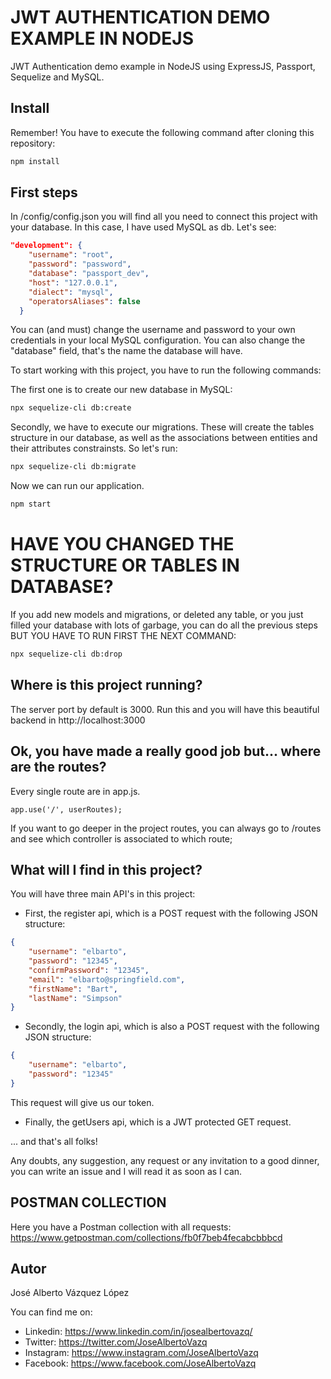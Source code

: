 # JWT AUTHENTICATION DEMO EXAMPLE IN NODEJS

JWT Authentication demo example in NodeJS using ExpressJS, Passport, Sequelize and MySQL.

## Install

Remember! You have to execute the following command after cloning this repository:

```bash
npm install
```

## First steps

In /config/config.json you will find all you need to connect this project with your database. In this
case, I have used MySQL as db. Let's see:

```json
"development": {
    "username": "root",
    "password": "password",
    "database": "passport_dev",
    "host": "127.0.0.1",
    "dialect": "mysql",
    "operatorsAliases": false
  }

```
You can (and must) change the username and password to your own credentials in your local MySQL configuration. You can also change the "database" field, that's the name the database will have.

To start working with this project, you have to run the following commands:

The first one is to create our new database in MySQL:
```bash
npx sequelize-cli db:create
```
Secondly, we have to execute our migrations. These will create the tables structure in our database, as well as the associations between entities and their attributes constrainsts. So let's run:

```bash
npx sequelize-cli db:migrate
```

Now we can run our application. 

```bash
npm start
```
# HAVE YOU CHANGED THE STRUCTURE OR TABLES IN DATABASE?

If you add new models and migrations, or deleted any table, or you just filled your database with lots of garbage, you can do all the previous steps BUT YOU HAVE TO RUN FIRST THE NEXT COMMAND:
```bash
npx sequelize-cli db:drop
```

## Where is this project running?

The server port by default is 3000. Run this and you will have this
beautiful backend in http://localhost:3000

## Ok, you have made a really good job but... where are the routes?

Every single route are in app.js. 

```
app.use('/', userRoutes);
```
If you want to go deeper in the project routes, you can always go to /routes and see which controller is associated to which route;

## What will I find in this project?

You will have three main API's in this project:

- First, the register api, which is a POST request with the following JSON structure:

```json
{
	"username": "elbarto",
	"password": "12345",
	"confirmPassword": "12345",
	"email": "elbarto@springfield.com",
	"firstName": "Bart",
	"lastName": "Simpson"
}
```

- Secondly, the login api, which is also a POST request with the following JSON structure:

```json
{
    "username": "elbarto",
    "password": "12345"
}
```
This request will give us our token.

- Finally, the getUsers api, which is a JWT protected GET request. 


... and that's all folks!

Any doubts, any suggestion, any request or any invitation to a good dinner, you can write an issue and I will read it as soon as I can.

## POSTMAN COLLECTION

Here you have a Postman collection with all requests:
https://www.getpostman.com/collections/fb0f7beb4fecabcbbbcd

## Autor

José Alberto Vázquez López

You can find me on: 
- Linkedin: https://www.linkedin.com/in/josealbertovazq/
- Twitter: https://twitter.com/JoseAlbertoVazq
- Instagram: https://www.instagram.com/JoseAlbertoVazq
- Facebook: https://www.facebook.com/JoseAlbertoVazq